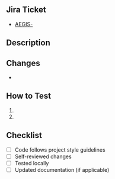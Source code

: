 ## Jira Ticket

- [AEGIS-](https://aegisesports.atlassian.net/browse/AEGIS-###)

## Description

<!-- Briefly describe the changes introduced by this PR -->

## Changes

- <!-- List out the major changes made -->

## How to Test

1. <!-- Steps for reviewers to test the changes -->
2.

## Checklist

- [ ] Code follows project style guidelines
- [ ] Self-reviewed changes
- [ ] Tested locally
- [ ] Updated documentation (if applicable)
